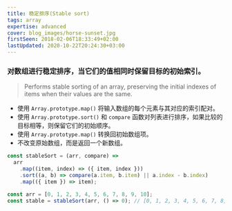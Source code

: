 ```yaml
---
title: 稳定排序(Stable sort)
tags: array
expertise: advanced
cover: blog_images/horse-sunset.jpg
firstSeen: 2018-02-06T18:33:49+02:00
lastUpdated: 2020-10-22T20:24:30+03:00
---
```


### 对数组进行稳定排序，当它们的值相同时保留目标的初始索引。
> Performs stable sorting of an array, preserving the initial indexes of items when their values are the same.

- 使用 `Array.prototype.map()` 将输入数组的每个元素与其对应的索引配对。
- 使用 `Array.prototype.sort()` 和 `compare` 函数对列表进行排序，如果比较的目标相等，则保留它们的初始顺序。
- 使用 `Array.prototype.map()` 转换回初始数组项。
- 不改变原始数组，而是返回一个新数组。

```js
const stableSort = (arr, compare) =>
  arr
    .map((item, index) => ({ item, index }))
    .sort((a, b) => compare(a.item, b.item) || a.index - b.index)
    .map(({ item }) => item);
```

```js
const arr = [0, 1, 2, 3, 4, 5, 6, 7, 8, 9, 10];
const stable = stableSort(arr, () => 0); // [0, 1, 2, 3, 4, 5, 6, 7, 8, 9, 10]
```
